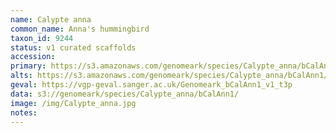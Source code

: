 ```yaml
---
name: Calypte anna
common_name: Anna's hummingbird
taxon_id: 9244
status: v1 curated scaffolds
accession:
primary: https://s3.amazonaws.com/genomeark/species/Calypte_anna/bCalAnn1/assembly_v1/bCalAnn1_v1.p.fasta.gz
alts: https://s3.amazonaws.com/genomeark/species/Calypte_anna/bCalAnn1/assembly_v1/bCalAnn1_v1.h.fasta.gz
geval: https://vgp-geval.sanger.ac.uk/Genomeark_bCalAnn1_v1_t3p
data: s3://genomeark/species/Calypte_anna/bCalAnn1/
image: /img/Calypte_anna.jpg
notes:
---
```

